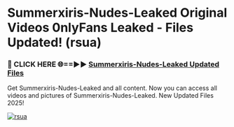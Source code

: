 # Summerxiris-Nudes-Leaked Original Videos 0nlyFans Leaked - Files Updated! (rsua)

<h3>🔴 CLICK HERE 🌐==►► <a href="https://tinyurl.com/yc6ubb5a" rel="nofollow">Summerxiris-Nudes-Leaked Updated Files</a></h3>

Get Summerxiris-Nudes-Leaked and all content. Now you can access all videos and pictures of Summerxiris-Nudes-Leaked. New Updated Files 2025!

[![rsua](https://i.imgur.com/7eu0CRL.gif)](https://tinyurl.com/yc6ubb5a)
